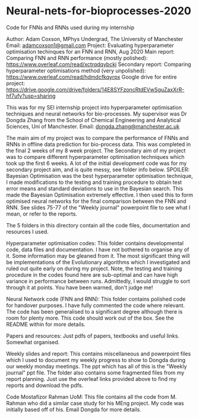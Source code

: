 # Neural-nets-for-bioprocesses-2020
 Code for FNNs and RNNs used during my internship

Author: Adam Coxson, MPhys Undergrad, The University of Manchester
Email: adamcoxson1@gmail.com
Project: Evaluating hyperparameter optimisation techinques for an FNN and RNN, Aug 2020
Main report: Comparing FNN and RNN performance (mostly polished): https://www.overleaf.com/read/xctrqdqybckj
Secondary report: Comparing hyperparameter optimisations method (very unpolished): https://www.overleaf.com/read/hdmdcfkqyrpx
Google drive for entire project: https://drive.google.com/drive/folders/14E8SYFzoncRtdEVwSguZaxXrR-hf7ufy?usp=sharing

This was for my SEI internship project into hyperparameter optimisation techniques
and neural networks for bio-processes. My supervisor was Dr Dongda Zhang from the 
School of Chemical Engineering and Analytical Sciences, Uni of Manchester.
Email: dongda.zhang@manchester.ac.uk

The main aim of my project was to compare the performance of FNNs and RNNs in offline data prediction for
bio-process data. This was completed in the final 2 weeks of my 8 week project. The Secondary aim of my
project was to compare different hyperparameter optimisation techniques which took up the first 6 weeks.
A lot of the initial development code was for my secondary project aim, and is quite messy, see folder info below.
SPOILER: Bayesian Optimisation was the best hyperparameter optimisation technique, I made modifications to
the testing and training procedure to obtain test error means and standard deviations to use in the 
Bayesian search. This made the Bayesian Optimisation extremely effective. I then used this to form optimised
neural networks for the final comparison between the FNN and RNN. See slides 75-77 of the "Weekly journal" 
powerpoint file to see what I mean, or refer to the reports.

The 5 folders in this directory contain all the code files, documentation and resources I used.

Hyperparameter optimisation codes:
This folder contains developmental code, data files and documentation. I have not bothered to organise any of it.
Some information may be gleaned from it. The most significant thing will be implementations of the Evolutionary 
algorithms which I investigated and ruled out quite early on during my project. Note, the testing and training 
procedure in the codes found here are sub-optimal and can have high variance in performance between runs.
Admittedly, I would struggle to sort through it at points. You have been warned, don't judge me!

Neural Network code (FNN and RNN):
This folder contains polished code for handover purposes. I have fully commented the code where relevant. 
The code has been generalised to a significant degree although there is room for plenty more. This code should
work out of the box. 
See the README within for more details.

Papers and resources:
Just pdfs of papers, textbooks and useful links. Somewhat organised.

Weekly slides and report:
This contains miscellaneous and powerpoint files which I used to document my weekly progress to show to Dongda 
during our weekly monday meetings. The ppt which has all of this is the "Weekly journal" ppt file. The folder also 
contains some fragmented files from my report planning. Just use the overleaf links provided above to find my
reports and download the pdfs.

Code Mostafizor Rahman UoM:
This file contains all the code from M. Rahman who did a similar case study for his MEng project. My code was
initially based off of his. Email Dongda for more details.
